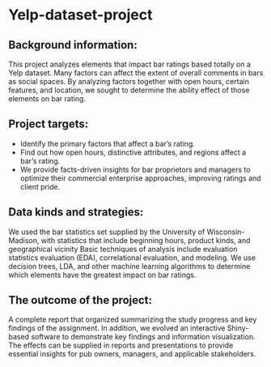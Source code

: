 # Yelp-dataset-project

## Background information:
This project analyzes elements that impact bar ratings based totally on a Yelp dataset. Many factors can affect the extent of overall comments  in bars as social spaces. By analyzing factors together with open hours, certain features, and location, we sought to determine the ability effect of those elements on bar rating.

## Project targets:
- Identify the primary factors that affect a bar’s rating.
- Find out how open hours, distinctive attributes, and regions affect a bar’s rating.
- We provide facts-driven insights for bar proprietors and managers to optimize their commercial enterprise approaches, improving ratings and client pride.


## Data kinds and strategies:
We used the bar statistics set supplied by the University of Wisconsin-Madison, with statistics that include beginning hours, product kinds, and geographical vicinity Basic techniques of analysis include evaluation statistics evaluation (EDA), correlational evaluation, and modeling. We use decision trees, LDA, and other machine learning algorithms to determine which elements have the greatest impact on bar ratings.


## The outcome of the project:
A complete report that organized summarizing the study progress and key findings of the assignment. In addition, we evolved an interactive Shiny-based software to demonstrate key findings and information visualization. The effects can be supplied in reports and presentations to provide essential insights for pub owners, managers, and applicable stakeholders.

